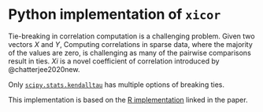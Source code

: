 # Python implementation of `xicor`

Tie-breaking in correlation computation is a challenging problem. Given two vectors $X$ and $Y$,
Computing correlations in sparse data, where the majority of the values are zero, is challenging as many of the pairwise comparisons result in ties.
$Xi$ is a novel coefficient of correlation introduced by @chatterjee2020new.

Only [`scipy.stats.kendalltau`](https://docs.scipy.org/doc/scipy/reference/generated/scipy.stats.kendalltau.html) has multiple options of breaking ties.

This implementation is based on the [R implementation](https://statweb.stanford.edu/~souravc/xi.R) linked in the paper.